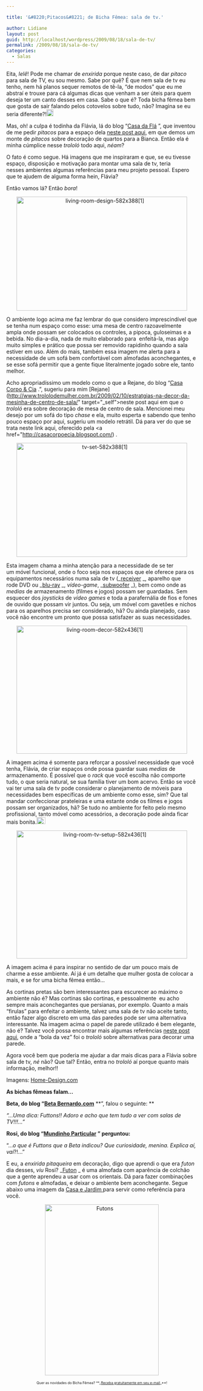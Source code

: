 ```yaml
---

title: '&#8220;Pitacos&#8221; de Bicha Fêmea: sala de tv.'

author: Lidiane
layout: post
guid: http://localhost/wordpress/2009/08/18/sala-de-tv/
permalink: /2009/08/18/sala-de-tv/
categories:
  - Salas
---
```

Eita, _lelê_! Pode me chamar de _enxirida_ porque neste caso, de dar _pitaco_ para sala de TV, eu sou mesmo. Sabe por quê? É que nem sala de tv eu tenho, nem há planos sequer remotos de tê-la, “de modos” que eu me abstraí e trouxe para cá algumas dicas que venham a ser úteis para quem deseja ter um canto desses em casa. Sabe o que é? Toda bicha fêmea bem que gosta de sair falando pelos cotovelos sobre tudo, não? Imagina se eu seria diferente?!<img class="alignnone size-full wp-image-2224" title="EmoticonCool" src="http://www.trololodemulher.com.br/blog/wp-content/uploads/2009/08/emoticoncool1.gif" alt="EmoticonCool" width="18" height="18" />

Mas, oh! a culpa é todinha da Flávia, lá do blog “[Casa da Flá](http://www.acasadafla.blogspot.com/) ”, que inventou de me pedir _pitacos_ para a espaço dela <a href="http://www.trololodemulher.com.br/2009/08/11/pitacos-de-bicha-fmea-decorao-de-quartos/" target="_self">neste post aqui</a>, em que demos um monte de _pitacos_ sobre decoração de quartos para a Bianca. Então ela é minha cúmplice nesse _trololó_ todo aqui, _néam_?

O fato é como segue. Há imagens que me inspiraram e que, se eu tivesse espaço, disposição e motivação para montar uma sala de tv, teria nesses ambientes algumas referências para meu projeto pessoal. Espero que te ajudem de alguma forma hein, Flávia?

Então vamos lá? Então _bora_!

<p style="text-align: center;">
  <img class="size-full wp-image-2220  aligncenter" title="living-room-design-582x388[1]" src="http://www.trololodemulher.com.br/blog/wp-content/uploads/2009/08/living-room-design-582x3881.jpg" alt="living-room-design-582x388[1]" width="450" height="300" />
</p>

O ambiente logo acima me faz lembrar do que considero imprescindível que se tenha num espaço como esse: uma mesa de centro razoavelmente ampla onde possam ser colocados os controles, a pipoca, guloseimas e a bebida. No dia-a-dia, nada de muito elaborado para  enfeitá-la, mas algo muito simples e prático que possa ser removido rapidinho quando a sala estiver em uso. Além do mais, também essa imagem me alerta para a necessidade de um sofá bem confortável com almofadas aconchegantes, e se esse sofá permitir que a gente fique literalmente jogado sobre ele, tanto melhor.

Acho apropriadíssimo um modelo como o que a Rejane, do blog &#8220;[Casa Corpo & Cia](http://casacorpoecia.blogspot.com/) .&#8221;, sugeriu para mim [Rejane](http://www.trololodemulher.com.br/2009/02/10/estratgias-na-decor-da-mesinha-de-centro-de-sala/" target="_self">neste post aqui </a>em que o _trololó_ era sobre decoração de mesa de centro de sala. Mencionei meu desejo por um sofá do tipo _chase_ e ela, muito esperta e sabendo que tenho pouco espaço por aqui, sugeriu um modelo retrátil. Dá para ver do que se trata neste link aqui, oferecido pela <a href="http://casacorpoecia.blogspot.com/) .

<p style="text-align: center;">
  <img class="size-full wp-image-2229  aligncenter" title="tv-set-582x388[1]" src="http://www.trololodemulher.com.br/blog/wp-content/uploads/2009/08/tv-set-582x3881.jpg" alt="tv-set-582x388[1]" width="450" height="300" />
</p>

Esta imagem chama a minha atenção para a necessidade de se ter um móvel funcional, onde o foco seja nos espaços que ele oferece para os equipamentos necessários numa sala de tv (_[receiver](http://pt.wikipedia.org/wiki/Receivers) _, aparelho que rode DVD ou _[blu-ray](http://pt.wikipedia.org/wiki/Blu-ray) _, _vídeo-game_, _[subwoofer](http://pt.wikipedia.org/wiki/Subwoofer) _), bem como onde as _medias_ de armazenamento (filmes e jogos) possam ser guardadas. Sem esquecer dos _joysticks_ de _vídeo games_ e toda a parafernália de fios e fones de ouvido que possam vir juntos. Ou seja, um móvel com gavetões e nichos para os aparelhos precisa ser considerado, hã? Ou ainda planejado, caso você não encontre um pronto que possa satisfazer as suas necessidades.

<p style="text-align: center;">
  <img class="size-full wp-image-2233  aligncenter" title="living-room-decor-582x436[1]" src="http://www.trololodemulher.com.br/blog/wp-content/uploads/2009/08/living-room-decor-582x4361.jpg" alt="living-room-decor-582x436[1]" width="450" height="337" />
</p>

A imagem acima é somente para reforçar a possível necessidade que você tenha, Flávia, de criar espaços onde possa guardar suas _medias_ de armazenamento. É possível que o _rack_ que você escolha não comporte tudo, o que seria natural, se sua família tiver um bom acervo. Então se você vai ter uma sala de tv pode considerar o planejamento de móveis para necessidades bem específicas de um ambiente como esse, sim? Que tal mandar confeccionar prateleiras e uma estante onde os filmes e jogos possam ser organizados, hã? Se tudo no ambiente for feito pelo mesmo profissional, tanto móvel como acessórios, a decoração pode ainda ficar mais bonita.<img class="alignnone size-full wp-image-2234" title="EmoticonThumbsUp" src="http://www.trololodemulher.com.br/blog/wp-content/uploads/2009/08/emoticonthumbsup.gif" alt="EmoticonThumbsUp" width="23" height="18" />

<p style="text-align: center;">
  <img class="size-full wp-image-2236  aligncenter" title="living-room-tv-setup-582x436[1]" src="http://www.trololodemulher.com.br/blog/wp-content/uploads/2009/08/living-room-tv-setup-582x4361.jpg" alt="living-room-tv-setup-582x436[1]" width="450" height="337" />
</p>

A imagem acima é para inspirar no sentido de dar um pouco mais de charme a esse ambiente. Aí já é um detalhe que mulher gosta de colocar a mais, e se for uma bicha fêmea então&#8230;

As cortinas pretas são bem interessantes para escurecer ao máximo o ambiente não é? Mas cortinas são cortinas, e pessoalmente  eu acho sempre mais aconchegantes que persianas, por exemplo. Quanto a mais &#8220;firulas&#8221; para enfeitar o ambiente, talvez uma sala de tv não aceite tanto, então fazer algo discreto em uma das paredes pode ser uma alternativa interessante. Na imagem acima o papel de parede utilizado é bem elegante, não é? Talvez você possa encontrar mais algumas referências <a href="http://www.trololodemulher.com.br/2009/07/13/alternativas-que-podem-transformar-sua-parede/" target="_self">neste post aqui</a>, onde a &#8220;bola da vez&#8221; foi o _trololó_ sobre alternativas para decorar uma parede.

Agora você bem que poderia me ajudar a dar mais dicas para a Flávia sobre sala de tv, _né_ não? Que tal? Então, entra no _trololó_ aí porque quanto mais informação, melhor!!

Imagens: [Home-Design.com](http://www.home-designing.com/) 

**As bichas fêmeas falam&#8230;**

**Beta, do blog “**[**Beta Bernardo.com**](http://www.betabernardo.com/) **”, falou o seguinte: **

_“&#8230;Uma dica: Futtons!! Adoro e acho que tem tudo a ver com salas de TV!!!&#8230;”_

**Rosi, do blog “[Mundinho Particular](http://mundinhodarosi.blogspot.com/) ” perguntou:** 

“&#8230;_o que é Futtons que a Beta indicou? Que curiosidade, menina. Explica aí, vai_?!&#8230;” 

E eu, a _enxirida pitaqueira_ em decoração, digo que aprendi o que era _futon_ dia desses, _viu_ Rosi? _[Futon](http://pt.wikipedia.org/wiki/Futon) _ é uma almofada com aparência de colchão que a gente aprendeu a usar com os orientais. Dá para fazer combinações com _futons_ e almofadas, e deixar o ambiente bem aconchegante. Segue abaixo uma imagem da [Casa e Jardim ](http://revistacasaejardim.globo.com/) para servir como referência para você.

<p style="text-align: center;">
  <img class="size-full wp-image-2276  aligncenter" title="Futons" src="http://www.trololodemulher.com.br/blog/wp-content/uploads/2009/08/futons.jpg" alt="Futons" width="300" height="450" />
</p>

<p style="text-align: center;">
  <span style="font-size: xx-small;">Quer as novidades do Bicha Fêmea? **_<a href="http://feedburner.google.com/fb/a/mailverify?uri=blogbichafemea&loc=pt_BR">Receba gratuitamente em seu e-mail</a>_**!</span>
</p>